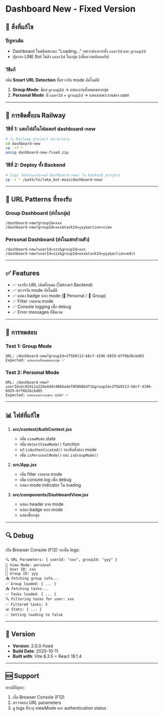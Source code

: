 # Dashboard New - Fixed Version

## 🎯 สิ่งที่แก้ไข

### ปัญหาเดิม
- Dashboard ใหม่ติดสถานะ "Loading..." เพราะต้องการทั้ง `userId` และ `groupId`
- ปุ่มจาก LINE Bot ไม่ส่ง `userId` ในกลุ่ม (เพื่อความปลอดภัย)

### วิธีแก้
เพิ่ม **Smart URL Detection** ที่ตรวจจับ mode อัตโนมัติ:

1. **Group Mode**: มีแค่ `groupId` → แสดงงานทั้งหมดของกลุ่ม
2. **Personal Mode**: มี `userId` + `groupId` → แสดงเฉพาะงานของ user

---

## 📁 การติดตั้งบน Railway

### วิธีที่ 1: แตกไฟล์ในโฟลเดอร์ dashboard-new

```bash
# ใน Railway project directory
cd dashboard-new
rm -rf *
unzip dashboard-new-fixed.zip
```

### วิธีที่ 2: Deploy ทั้ง Backend

```bash
# Copy ไฟล์ทั้งหมดไปแทนที่ dashboard-new/ ใน backend project
cp -r * /path/to/leka_bot-main/dashboard-new/
```

---

## 🔗 URL Patterns ที่รองรับ

### Group Dashboard (ส่งในกลุ่ม)
```
/dashboard-new?groupId=xxx
/dashboard-new?groupId=xxx&taskId=yyy&action=view
```

### Personal Dashboard (ส่งในแชทส่วนตัว)
```
/dashboard-new?userId=zzz&groupId=xxx
/dashboard-new?userId=zzz&groupId=xxx&taskId=yyy&action=edit
```

---

## ✅ Features

- ✅ รองรับ URL เดิมทั้งหมด (ไม่ต้องแก้ Backend)
- ✅ ตรวจจับ mode อัตโนมัติ
- ✅ แสดง badge บอก mode (👤 Personal / 👥 Group)
- ✅ Filter งานตาม mode
- ✅ Console logging เพื่อ debug
- ✅ Error messages ที่ชัดเจน

---

## 🧪 การทดสอบ

### Test 1: Group Mode
```
URL: /dashboard-new?groupId=2f5b9113-b8cf-4196-8929-bff6b26cbd65
Expected: แสดงงานทั้งหมดของกลุ่ม ✅
```

### Test 2: Personal Mode
```
URL: /dashboard-new?userId=Uc92411a226e4d4c9866adef05068bdf1&groupId=2f5b9113-b8cf-4196-8929-bff6b26cbd65
Expected: แสดงเฉพาะงานของ user ✅
```

---

## 📊 ไฟล์ที่แก้ไข

1. **src/context/AuthContext.jsx**
   - เพิ่ม `viewMode` state
   - เพิ่ม `detectViewMode()` function
   - แก้ `isAuthenticated()` รองรับทั้งสอง mode
   - เพิ่ม `isPersonalMode()` และ `isGroupMode()`

2. **src/App.jsx**
   - เพิ่ม filter งานตาม mode
   - เพิ่ม console.log เพื่อ debug
   - แสดง mode indicator ใน loading

3. **src/components/DashboardView.jsx**
   - แสดง header ตาม mode
   - แสดง badge บอก mode
   - แสดงชื่อกลุ่ม

---

## 🔍 Debug

เปิด Browser Console (F12) จะเห็น logs:

```
🔍 URL Parameters: { userId: "xxx", groupId: "yyy" }
📍 View Mode: personal
👤 User ID: xxx
👥 Group ID: yyy
📥 Fetching group info...
✅ Group loaded: { ... }
📥 Fetching tasks...
✅ Tasks loaded: { ... }
🔍 Filtering tasks for user: xxx
✅ Filtered tasks: 5
📊 Stats: { ... }
✅ Setting loading to false
```

---

## 📝 Version

- **Version**: 2.0.0-fixed
- **Build Date**: 2025-10-11
- **Built with**: Vite 6.3.5 + React 19.1.4

---

## 🆘 Support

หากมีปัญหา:
1. เช็ค Browser Console (F12)
2. ตรวจสอบ URL parameters
3. ดู logs ที่ระบุ viewMode และ authentication status

